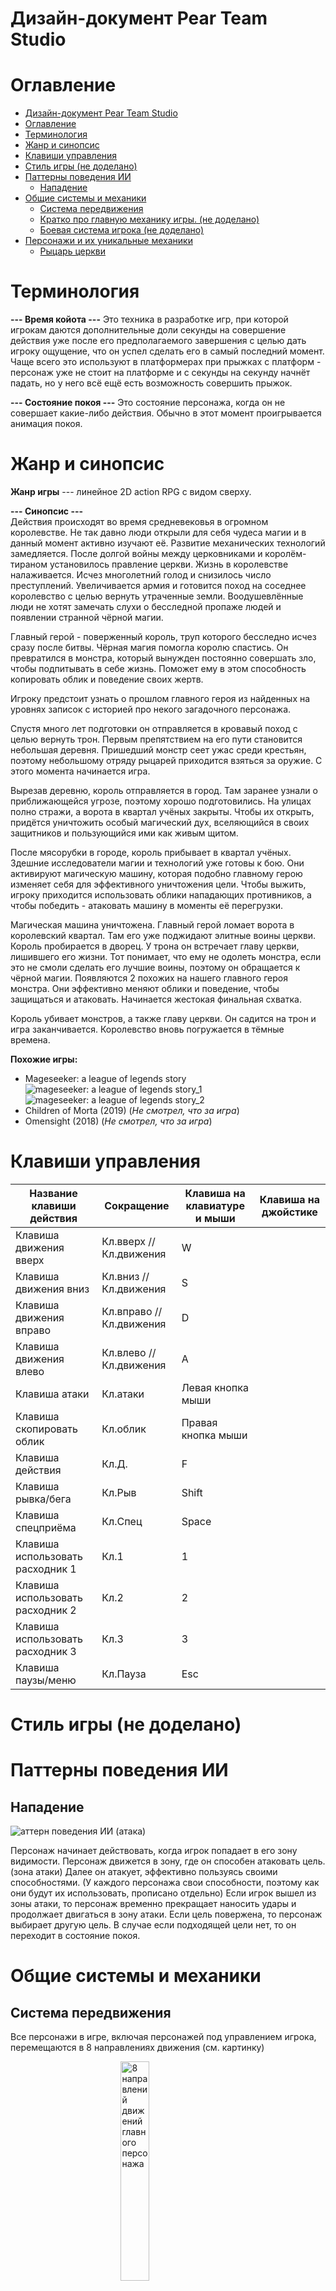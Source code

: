 # Дизайн-документ Pear Team Studio
# Оглавление
- [Дизайн-документ Pear Team Studio](#дизайн-документ-pear-team-studio)
- [Оглавление](#оглавление)
- [Терминология](#терминология)
- [Жанр и синопсис](#жанр-и-синопсис)
- [Клавиши управления](#клавиши-управления)
- [Стиль игры (не доделано)](#стиль-игры-не-доделано)
- [Паттерны поведения ИИ](#паттерны-поведения-ии)
  - [Нападение](#нападение)
- [Общие системы и механики](#общие-системы-и-механики)
  - [Система передвижения](#система-передвижения)
  - [Кратко про главную механику игры. (не доделано)](#кратко-про-главную-механику-игры-не-доделано)
  - [Боевая система игрока (не доделано)](#боевая-система-игрока-не-доделано)
- [Персонажи и их уникальные механики](#персонажи-и-их-уникальные-механики)
  - [Рыцарь церкви](#рыцарь-церкви)

# Терминология

__--- Время койота ---__
Это техника в разработке игр, при которой игрокам даются дополнительные доли секунды на совершение действия уже после его предполагаемого завершения с целью дать игроку ощущение, что он успел сделать его в самый последний момент. Чаще всего это используют в платформерах при прыжках с платформ - персонаж уже не стоит на платформе и с секунды на секунду начнёт падать, но у него всё ещё есть возможность совершить прыжок. 

__--- Состояние покоя ---__
Это состояние персонажа, когда он не совершает какие-либо действия. Обычно в этот момент проигрывается анимация покоя.

# Жанр и синопсис 

__Жанр игры__ --- линейное 2D action RPG с видом сверху.

__--- Синопсис ---__\
Действия происходят во время средневековья в огромном королевстве. Не так давно люди открыли для себя чудеса магии и в данный момент активно изучают её. Развитие механических технологий замедляется.
После долгой войны между церковниками и королём-тираном установилось правление церкви. Жизнь в королевстве налаживается. Исчез многолетний голод и снизилось число преступлений. Увеличивается армия и готовится поход на соседнее королевство с целью вернуть утраченные земли.
Воодушевлённые люди не хотят замечать слухи о бесследной пропаже людей и появлении странной чёрной магии.

Главный герой - поверженный король, труп которого бесследно исчез сразу после битвы. Чёрная магия помогла королю спастись. Он превратился в монстра, который вынужден постоянно совершать зло, чтобы подпитывать в себе жизнь. Поможет ему в этом способность копировать облик и поведение своих жертв.

Игроку предстоит узнать о прошлом главного героя из найденных на уровнях записок с историей про некого загадочного персонажа.

Спустя много лет подготовки он отправляется в кровавый поход с целью вернуть трон. Первым препятствием на его пути становится небольшая деревня. Пришедший монстр сеет ужас среди крестьян, поэтому небольшому отряду рыцарей приходится взяться за оружие. С этого момента начинается игра. 

Вырезав деревню, король отправляется в город. Там заранее узнали о приближающейся угрозе, поэтому хорошо подготовились. На улицах полно стражи, а ворота в квартал учёных закрыты. Чтобы их открыть, придётся уничтожить особый магический дух, вселяющийся в своих защитников и пользующийся ими как живым щитом.

После мясорубки в городе, король прибывает в квартал учёных. Здешние исследователи магии и технологий уже готовы к бою. Они активируют магическую машину, которая подобно главному герою изменяет себя для эффективного уничтожения цели. Чтобы выжить, игроку приходится использовать облики нападающих противников, а чтобы победить - атаковать машину в моменты её перегрузки. 

Магическая машина уничтожена. Главный герой ломает ворота в королевский квартал. Там его уже поджидают элитные воины церкви. Король пробирается в дворец. У трона он встречает главу церкви, лишившего его жизни. Тот понимает, что ему не одолеть монстра, если это не смоли сделать его лучшие воины, поэтому он обращается к чёрной магии. Появляются 2 похожих на нашего главного героя монстра. Они эффективно меняют облики и поведение, чтобы защищаться и атаковать. Начинается жестокая финальная схватка.

Король убивает монстров, а также главу церкви. Он садится на трон и игра заканчивается. Королевство вновь погружается в тёмные времена.


__Похожие игры:__
- Mageseeker: a league of legends story 
 ![mageseeker: a league of legends story_1](mageseeker_1.png)
 ![mageseeker: a league of legends story_2](mageseeker_2.jpg)
- Children of Morta (2019) (_Не смотрел, что за игра_)
- Omensight (2018)  (_Не смотрел, что за игра_)
  
# Клавиши управления

Название клавиши действия | Сокращение | Клавиша на клавиатуре и мыши | Клавиша на джойстике
-|-|-|-
Клавиша движения вверх | Кл.вверх // Кл.движения | W |
Клавиша движения вниз | Кл.вниз // Кл.движения | S |
Клавиша движения вправо | Кл.вправо // Кл.движения | D |
Клавиша движения влево | Кл.влево // Кл.движения | A |
Клавиша атаки | Кл.атаки | Левая кнопка мыши |
Клавиша скопировать облик | Кл.облик | Правая кнопка мыши |
Клавиша действия | Кл.Д. | F |
Клавиша рывка/бега | Кл.Рыв | Shift |
Клавиша спецприёма | Кл.Спец | Space |
Клавиша использовать расходник 1 | Кл.1 | 1 |
Клавиша использовать расходник 2 | Кл.2 | 2 |
Клавиша использовать расходник 3 | Кл.3 | 3 |
Клавиша паузы/меню | Кл.Пауза | Esc |

# Стиль игры (не доделано)

# Паттерны поведения ИИ

## Нападение
<img 
style="display: block; 
margin-left: auto;
margin-right: auto;"
src="Паттерн поведения ИИ (атака).png" alt="аттерн поведения ИИ (атака)"
/>

Персонаж начинает действовать, когда игрок попадает в его зону видимости.
Персонаж движется в зону, где он способен атаковать цель. (зона атаки) 
Далее он атакует, эффективно пользуясь своими способностями. (У каждого персонажа свои способности, поэтому как они будут их использовать, прописано отдельно)
Если игрок вышел из зоны атаки, то персонаж временно прекращает наносить удары и продолжает двигаться в зону атаки.
Если цель повержена, то персонаж выбирает другую цель. В случае если подходящей цели нет, то он переходит в состояние покоя.


# Общие системы и механики

## Система передвижения
Все персонажи в игре, включая персонажей под управлением игрока, перемещаются в 8 направлениях движения (см. картинку)

<img 
style="display: block; 
margin-left: auto;
margin-right: auto;
width: 30%;"
src="8_directions.png" alt="8 направлений движений главного персонажа"
/>

При начале движения у персонажа запускается анимация перемещения, и он разворачивается в нужную сторону:
Во всех правых направлениях - персонаж разворачивается в правую сторону, во всех левых - в левую. При движении в направлениях "вверх" и "вниз" персонаж смотрит в сторону последнего направления движения.

У каждого персонажа своя скорость, за которую отвечает отдельный параметр.

При прекращении перемещения запускается анимация покоя, с сохранением направления взгляда персонажа. 

Игрок может взаимодействовать с системой передвижения своего персонажа путём нажатия на клавиши движения в соответствующих направлениях: например, сочетание клавиш кл.вправо + кл.вверх заставляет персонажа двигаться в правый верхний угол, а кл.вниз - ровно вниз.

## Кратко про главную механику игры. (не доделано)
Персонаж игрока обладает способностью перевоплатится в любого врага, находящегося в зоне доступности. Таким образом, если в зоне доступности находятся гигант, рыцарь и лучник, то игрок может принять облик любого из них, сохранив все способности выбранного противника. 

![The main mechanics of the game](The-main-mechanics-of-the-game.png) 

К каждому противнику нужен свой подход. Например, рыцарь эффективен против лучников, лучники - против гигантов, гиганты - против рыцарей. Таким образом, игрок будет играть более эффективно, если будет регулярно пользоваться способностью к перевоплащению.

За убийство противников, игрок востанавливает небольшое количество очков здоровья. Это побуждает игрока более эффективно убивать врагов (для быстрого востановления здоровья).

Каждое перевоплащение отнимает у игрока очки здоровья. Это побуждает его разумнее относится к выбору необходимого облика. **(Это под вопросом. см. комментарий)**
<!-- Это очень сомнительное решение. Тут нужно понять, нужно ли это дополнительное ограничение для игрока, если он и так заинтересован в эффективном выборе нужного облика ради восполнения здоровья от убийств. Возможно, это нужно лишь для ограничения количества перевоплащений. Это увеличивает вероятность совершить ошибку, но не увеличивает челленджовость. Также если количество утеряного здоровья будет больше, чем потенциальное его увеличение, то игрок не будет менять облик и предпочтёт неэффективно убить противника, что хоть и добавляет некоторые игровые ситуации, но вынуждает игрока скучно проходить игру.]*-->

## Боевая система игрока (не доделано)
<!-- При нажатии кл.атаки запускается анимация "Удар" и атакуемому объекту наносится урон, если он попадает в область поражения. 
После конца анимации "Удар" запускается анимация
- "Покой", если игрок перестаёт совершать какие-то действия;
- "Бег", если игрок 
-  или В случае, если предусмотрена возможность сделать комбо из нескольких атак, то игрок может ...-->



# Персонажи и их уникальные механики

## Рыцарь церкви

__Описание:__

Проворный и очень быстрый воин ближнего боя, составляющий бо́льшую часть церковной армии. Экипирован в среднюю броню, которая хорошо защищает носителя от стрел. Владеет лёгким и длинным мечом, способным наносить значительный урон целям с лёгкой бронёй. Обладает способностью делать рывок, а также наносить несколько ударов подряд.
Особо эффективен против лучников и магов.

__Механики:__
__--- Комбо-атака ---__
Рыцарь может наносить до 3-х быстрых размашистых ударов подряд, каждый из которых немного подталкивает его по направлению к цели.

<img 
style="display: block; 
margin-left: auto;
margin-right: auto;
width: 100%;"
src="Рыцарь церкви - механика комбо-атаки.png" alt="Рыцарь церкви - механика комбо-атаки"
/>

1. При запуске механики появляется блокировка на управление персонажем (не ИИ, не игрок в этот момент не могут управлять персонажем) и запускается нужная анимация удара. (если удар первый, то анимация удара 1, если второй - анимация удара 2 и т.д.)
2. Регестрируется удар по цели
3. После этого снимается блокировка на управление. Анимация в к этому моменту может ещё не завершиться.
4. В этот момент можно совершить любое действие. Действие "удар" продолжит комбо-атаку (переход на шаг 1), а остальные прервут её. 
5. Персонаж автоматически прервёт комбо-атаку после того, как завершится анимация удара и пройдёт [время койота](#терминология).
6. Комбо-атаку нельзя продолжить после совершения 3-х ударов подряд.

--- __Рывок__



